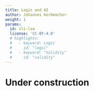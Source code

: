```yaml
---
title: Logic and AI
author: Johannes Korbmacher
weight: 1
params: 
  id: sli-laa
  license: 'CC-BY-4.0'
  # highlights:
  #   - keyword: Logic
  #     id: "logic"
  #   - keyword: "Validity"
  #     id: "validity"
---
```


# Under construction
